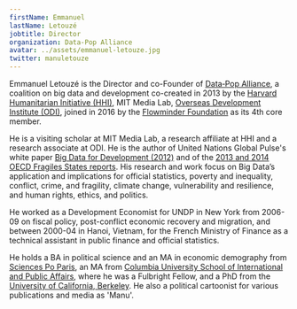 ```yaml
---
firstName: Emmanuel
lastName: Letouzé
jobtitle: Director
organization: Data‐Pop Alliance
avatar: ../assets/emmanuel-letouze.jpg
twitter: manuletouze
---
```


Emmanuel Letouzé is the Director and co-Founder of
[Data‐Pop Alliance](https://datapopalliance.org/), a coalition on big data and
development co-created in 2013 by the
[Harvard Humanitarian Initiative (HHI)](https://hhi.harvard.edu/), MIT Media
Lab, [Overseas Development Institute (ODI)](https://www.odi.org/), joined in
2016 by the [Flowminder Foundation](https://web.flowminder.org/) as its 4th core
member.

He is a visiting scholar at MIT Media Lab, a research affiliate at HHI and a
research associate at ODI. He is the author of United Nations Global Pulse's
white paper
[Big Data for Development (2012)](http://www.unglobalpulse.org/sites/default/files/BigDataforDevelopment-UNGlobalPulseMay2012.pdf)
and of the
[2013 and 2014 OECD Fragiles States reports](http://www.oecd.org/dac/conflict-fragility-resilience/listofstateoffragilityreports.htm).
His research and work focus on Big Data’s application and implications for
official statistics, poverty and inequality, conflict, crime, and fragility,
climate change, vulnerability and resilience, and human rights, ethics, and
politics.

He worked as a Development Economist for UNDP in New York from 2006-09 on fiscal
policy, post-conflict economic recovery and migration, and between 2000-04 in
Hanoi, Vietnam, for the French Ministry of Finance as a technical assistant in
public finance and official statistics.

He holds a BA in political science and an MA in economic demography from
[Sciences Po Paris](https://www.sciencespo.fr/en), an MA from
[Columbia University School of International and Public Affairs](https://sipa.columbia.edu/),
where he was a Fulbright Fellow, and a PhD from the
[University of California, Berkeley](https://www.berkeley.edu/). He also a
political cartoonist for various publications and media as 'Manu'.
